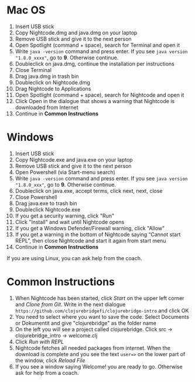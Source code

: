 
# Mac OS

1. Insert USB stick
2. Copy Nightcode.dmg and java.dmg on your laptop
3. Remove USB stick and give it to the next person
4. Open Spotlight (command + space), search for Terminal and open it
5. Write `java -version` command and press enter. If you see `java version "1.8.0_xxxx"`, go to **9**. Otherwise continue.
6. Doubleclick on java.dmg, continue the installation per instructions
7. Close Terminal
8. Drag java.dmg in trash bin
9. Doubleclick on Nightcode.dmg
10. Drag Nightcode to Applications
11. Open Spotlight (command + space), search for Nightcode and open it
12. Click Open in the dialogue that shows a warning that Nightcode is downloaded from Internet
13. Continue in **Common Instructions**

# Windows

1. Insert USB stick
2. Copy Nightcode.exe and java.exe on your laptop
3. Remove USB stick and give it to the next person
4. Open Powershell (via Start-menu search)
5. Write `java -version` command and press enter. If you see `java version "1.8.0_xxx"`, go to **9**. Otherwise continue.
6. Doubleclick on java.exe, accept terms, click next, next, close
7. Close Powershell
8. Drag java.exe to trash bin
9. Doubleclick Nightcode.exe
10. If you get a security warning, click "Run"
11. Click "Install" and wait until Nightcode opens
12. If you get a Windows Defender/Firewall warning, click "Allow"
13. If you get a warning in the bottom of Nightcode saying “Cannot start REPL”, then close Nightcode and start it again from start menu
14. Continue in **Common Instructions**

If you are using Linux, you can ask help from the coach.

# Common Instructions

1. When Nightcode has been started, click *Start* on the upper left corner and *Clone from Git*. Write in the next dialogue `https://github.com/clojurebridgefi/clojurebridge-intro` and click OK
2. You need to select where you want to save the code. Select Documents or Dokumentit and give "clojurebridge" as the folder name
3. On the left you will see a project called clojurebridge. Click src →
clojurebridge_intro → welcome.clj
4. Click *Run with REPL*
5. Nightcode fetches all needed packages from internet. When the download is complete and you see the text `user=>` on the lower part of the window, click *Reload File*
6. If you see a window saying Welcome! you are ready to go. Otherwise ask for help from a coach.
